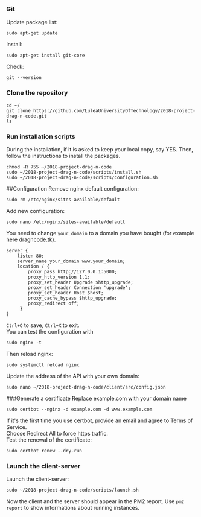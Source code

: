 ### Git 
Update package list: 
```
sudo apt-get update
```  
Install: 
```
sudo apt-get install git-core
```    
Check: 
```
git --version
```  

### Clone the repository
```
cd ~/
git clone https://github.com/LuleaUniversityOfTechnology/2018-project-drag-n-code.git
ls
```

### Run installation scripts
During the installation, if it is asked to keep your local copy, say YES. 
Then, follow the instructions to install the packages.  
```
chmod -R 755 ~/2018-project-drag-n-code
sudo ~/2018-project-drag-n-code/scripts/install.sh
sudo ~/2018-project-drag-n-code/scripts/configuration.sh
```

##Configuration
Remove nginx default configuration: 
```
sudo rm /etc/nginx/sites-available/default
```  
Add new configuration: 
```
sudo nano /etc/nginx/sites-available/default
```  
You need to change ```your_domain``` to a domain you have bought (for example here dragncode.tk).   
```
server {
    listen 80;
    server_name your_domain www.your_domain;
    location / {
        proxy_pass http://127.0.0.1:5000;
        proxy_http_version 1.1;
        proxy_set_header Upgrade $http_upgrade;
        proxy_set_header Connection 'upgrade';
        proxy_set_header Host $host;
        proxy_cache_bypass $http_upgrade;
        proxy_redirect off;
     }
}
```
```Ctrl+O``` to save, ```Ctrl+X``` to exit.  
You can test the configuration with 
```
sudo nginx -t
```  
Then reload nginx: 
```
sudo systemctl reload nginx
```  

Update the address of the API with your own domain: 
```
sudo nano ~/2018-project-drag-n-code/client/src/config.json
```

###Generate a certificate
Replace example.com with your domain name  
```
sudo certbot --nginx -d example.com -d www.example.com
```  
If it's the first time you use certbot, provide an email and agree to Terms of Service.  
Choose Redirect All to force https traffic.  
Test the renewal of the certificate: 
```
sudo certbot renew --dry-run
```  

### Launch the client-server
Launch the client-server: 
```
sudo ~/2018-project-drag-n-code/scripts/launch.sh
```  
Now the client and the server should appear in the PM2 report. Use ```pm2 report``` to show informations about running instances.
